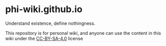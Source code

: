 # phi-wiki.github.io
Understand existence, define nothingness.

This repository is for personal wiki, and anyone can use the content in this wiki under the [CC-BY-SA-4.0]([https://creativecommons.org/licenses/by-sa/4.0/]) license
